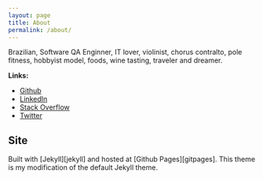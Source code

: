```yaml
---
layout: page
title: About
permalink: /about/
---
```


Brazilian, Software QA Enginner, IT lover, violinist, chorus contralto, pole fitness, hobbyist model, foods, wine tasting, traveler and dreamer.
  
__Links:__

* [Github][github]
* [LinkedIn][linkedin]
* [Stack Overflow][stack]
* [Twitter][twitter]


## Site ##

Built with [Jekyll][jekyll] and hosted at [Github Pages][gitpages]. This theme is my modification
of the default Jekyll theme.

[twitter]:http://twitter.com/hyrlamgeek
[github]:https://github.com/hyrlamiranda
[linkedin]: https://linkedin.com/in/hyrlamiranda
[stack]:http://stackoverflow.com/users/5744536/hyrla-miranda



